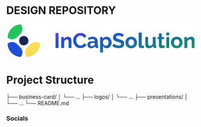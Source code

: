 # DESIGN REPOSITORY 

<a href="https://incapsolution.com/">
  <img src="logos/Screenshot_2023-10-02_at_13.41.02-removebg-preview.png" alt="Logo" margin="auto 0px"/>
</a>

# Project Structure

├── business-card/
│   └── ...
├── logos/
│   └── ...
├── presentations/ 
│   └── ...
└── README.md
                    
### Socials



